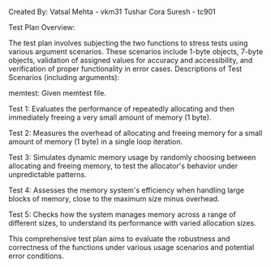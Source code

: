 Created By:
Vatsal Mehta - vkm31
Tushar Cora Suresh - tc901

Test Plan Overview:

The test plan involves subjecting the two functions to stress tests using various argument scenarios. These scenarios include 1-byte objects, 7-byte objects, validation of assigned values for accuracy and accessibility, and verification of proper functionality in error cases.
Descriptions of Test Scenarios (including arguments):

memtest: Given memtest file.

Test 1: Evaluates the performance of repeatedly allocating and then immediately freeing a very small amount of memory (1 byte).

Test 2: Measures the overhead of allocating and freeing memory for a small amount of memory (1 byte) in a single loop iteration.

Test 3: Simulates dynamic memory usage by randomly choosing between allocating and freeing memory, to test the allocator's behavior under unpredictable patterns.

Test 4: Assesses the memory system's efficiency when handling large blocks of memory, close to the maximum size minus overhead.

Test 5: Checks how the system manages memory across a range of different sizes, to understand its performance with varied allocation sizes.

This comprehensive test plan aims to evaluate the robustness and correctness of the functions under various usage scenarios and potential error conditions.